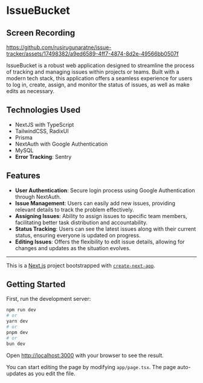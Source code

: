 # IssueBucket
## Screen Recording

https://github.com/rusirugunaratne/issue-tracker/assets/17498382/a9ed6589-4ff7-4874-8d2e-49566bb0507f


IssueBucket is a robust web application designed to streamline the process of tracking and managing issues within projects or teams. Built with a modern tech stack, this application offers a seamless experience for users to log in, create, assign, and monitor the status of issues, as well as make edits as necessary.

## Technologies Used

- NextJS with TypeScript
- TailwindCSS, RadixUI
- Prisma
- NextAuth with Google Authentication
- MySQL
- **Error Tracking**: Sentry

## Features

- **User Authentication**: Secure login process using Google Authentication through NextAuth.
- **Issue Management**: Users can easily add new issues, providing relevant details to track the problem effectively.
- **Assigning Issues**: Ability to assign issues to specific team members, facilitating better task distribution and accountability.
- **Status Tracking**: Users can see the latest issues along with their current status, ensuring everyone is updated on progress.
- **Editing Issues**: Offers the flexibility to edit issue details, allowing for changes and updates as the situation evolves.


---
This is a [Next.js](https://nextjs.org/) project bootstrapped with [`create-next-app`](https://github.com/vercel/next.js/tree/canary/packages/create-next-app).

## Getting Started

First, run the development server:

```bash
npm run dev
# or
yarn dev
# or
pnpm dev
# or
bun dev
```

Open [http://localhost:3000](http://localhost:3000) with your browser to see the result.

You can start editing the page by modifying `app/page.tsx`. The page auto-updates as you edit the file.

